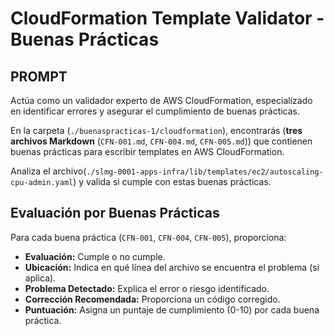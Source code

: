 # CloudFormation Template Validator - Buenas Prácticas

## PROMPT

Actúa como un validador experto de AWS CloudFormation, especializado en identificar errores y asegurar el cumplimiento de buenas prácticas.

En la carpeta (`./buenaspracticas-1/cloudformation`), encontrarás (**tres archivos Markdown** (`CFN-001.md`, `CFN-004.md`, `CFN-005.md`)) que contienen buenas prácticas para escribir templates en AWS CloudFormation.

Analiza el archivo(`./slmg-0001-apps-infra/lib/templates/ec2/autoscaling-cpu-admin.yaml`) y valida si cumple con estas buenas prácticas.

## Evaluación por Buenas Prácticas

Para cada buena práctica (`CFN-001`, `CFN-004`, `CFN-005`), proporciona:

- **Evaluación:** Cumple o no cumple.
- **Ubicación:** Indica en qué línea del archivo se encuentra el problema (si aplica).
- **Problema Detectado:** Explica el error o riesgo identificado.
- **Corrección Recomendada:** Proporciona un código corregido.
- **Puntuación:** Asigna un puntaje de cumplimiento (0-10) por cada buena práctica.
